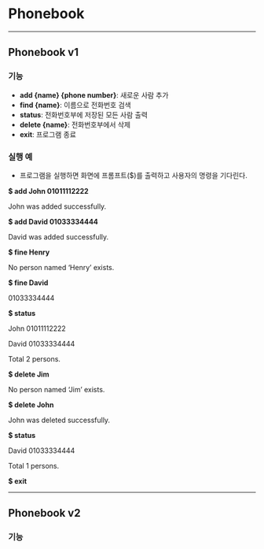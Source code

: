 # Phonebook
---
## Phonebook v1

### 기능

- **add {name} {phone number}**: 새로운 사람 추가
- **find {name}**: 이름으로 전화번호 검색
- **status**: 전화번호부에 저장된 모든 사람 출력
- **delete {name}**: 전화번호부에서 삭제
- **exit**: 프로그램 종료

### 실행 예

- 프로그램을 실행하면 화면에 프롬프트($)를 출력하고 사용자의 명령을 기다린다.

**$ add John 01011112222**

John was added successfully.

**$ add David 01033334444**

David was added successfully.

**$ fine Henry**

No person named ‘Henry’ exists.

**$ fine David**

01033334444

**$ status**

John 01011112222

David 01033334444

Total 2 persons.

**$ delete Jim**

No person named ‘Jim’ exists.

**$ delete John**

John was deleted successfully.

**$ status**

David 01033334444

Total 1 persons.

**$ exit**

---

## Phonebook v2

### 기능